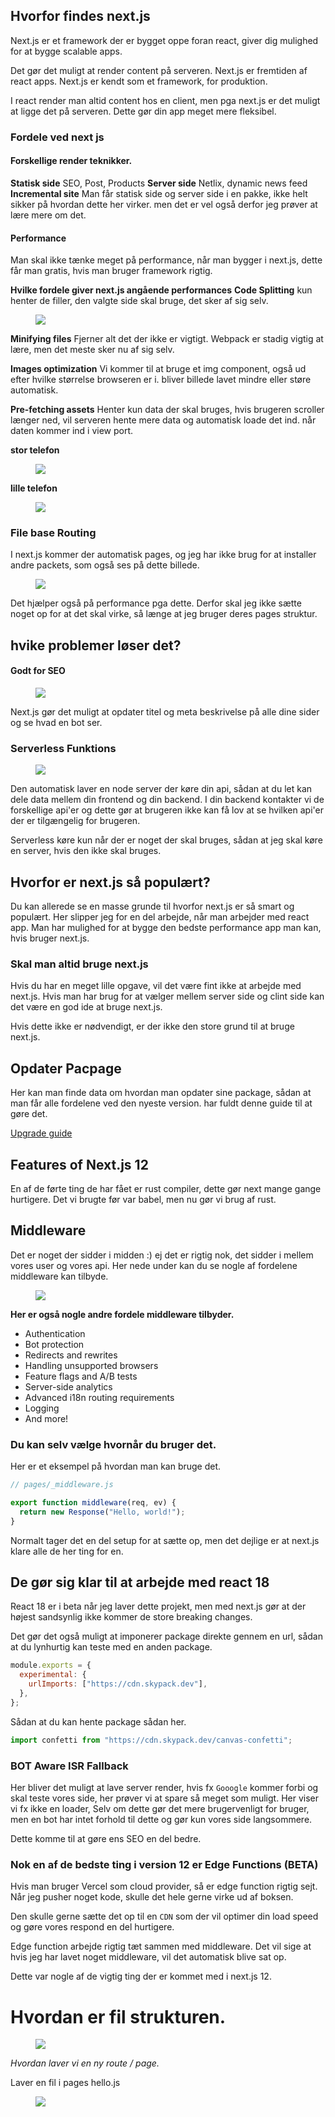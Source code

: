 ## Hvorfor findes next.js

Next.js er et framework der er bygget oppe foran react, giver dig mulighed for at bygge scalable apps.

Det gør det muligt at render content på serveren.
Next.js er fremtiden af react apps.
Next.js er kendt som et framework, for produktion.

I react render man altid content hos en client, men pga next.js er det muligt at ligge det på serveren. Dette gør din app meget mere fleksibel.

### Fordele ved next js

#### Forskellige render teknikker.

**Statisk side**
SEO, Post, Products
**Server side**
Netlix, dynamic news feed
**Incremental site**
Man får statisk side og server side i en pakke, ikke helt sikker på hvordan dette her virker. men det er vel også derfor jeg prøver at lære mere om det.

#### Performance

Man skal ikke tænke meget på performance, når man bygger i next.js, dette får man gratis, hvis man bruger framework rigtig.

**Hvilke fordele giver next.js angående performances**
**Code Splitting**
kun henter de filler, den valgte side skal bruge, det sker af sig selv.

<figure><img src="README-Images/Performance.png"></figure>

**Minifying files**
Fjerner alt det der ikke er vigtigt.
Webpack er stadig vigtig at lære, men det meste sker nu af sig selv.

**Images optimization**
Vi kommer til at bruge et img component, også ud efter hvilke størrelse browseren er i. bliver billede lavet mindre eller støre automatisk.

**Pre-fetching assets**
Henter kun data der skal bruges, hvis brugeren scroller længer ned, vil serveren hente mere data og automatisk loade det ind. når daten kommer ind i view port.

**stor telefon**

<figure><img src="README-Images/BigPhone.png"></figure>

**lille telefon**

<figure><img src="README-Images/SmallPhone.png"></figure>

### File base Routing

I next.js kommer der automatisk pages, og jeg har ikke brug for at installer andre packets, som også ses på dette billede.

<figure><img src="README-Images/FileBaseRouting.png"></figure>

Det hjælper også på performance pga dette. Derfor skal jeg ikke sætte noget op for at det skal virke, så længe at jeg bruger deres pages struktur.

## hvike problemer løser det?

#### Godt for SEO

<figure><img src="README-Images/SEO.png"></figure>

Next.js gør det muligt at opdater titel og meta beskrivelse på alle dine sider og se hvad en bot ser.

### Serverless Funktions

<figure><img src="README-Images/ServerlessFunctions.png"></figure>

Den automatisk laver en node server der køre din api, sådan at du let kan dele data mellem din frontend og din backend.
I din backend kontakter vi de forskellige api'er og dette gør at brugeren ikke kan få lov at se hvilken api'er der er tilgængelig for brugeren.

Serverless køre kun når der er noget der skal bruges, sådan at jeg skal køre en server, hvis den ikke skal bruges.

## Hvorfor er next.js så populært?

Du kan allerede se en masse grunde til hvorfor next.js er så smart og populært. Her slipper jeg for en del arbejde, når man arbejder med react app.
Man har mulighed for at bygge den bedste performance app man kan, hvis bruger next.js.

### Skal man altid bruge next.js

Hvis du har en meget lille opgave, vil det være fint ikke at arbejde med next.js. Hvis man har brug for at vælger mellem server side og clint side kan det være en god ide at bruge next.js.

Hvis dette ikke er nødvendigt, er der ikke den store grund til at bruge next.js.

## Opdater Pacpage

Her kan man finde data om hvordan man opdater sine package, sådan at man får alle fordelene ved den nyeste version.
har fuldt denne guide til at gøre det.

<a href="https://nextjs.org/docs/upgrading" >Upgrade guide </a>

## Features of Next.js 12

En af de førte ting de har fået er rust compiler, dette gør next mange gange hurtigere.
Det vi brugte før var babel, men nu gør vi brug af rust.

## Middleware

Det er noget der sidder i midden :) ej det er rigtig nok, det sidder i mellem vores user og vores api.
Her nede under kan du se nogle af fordelene middleware kan tilbyde.

<figure><img src="README-Images/Middleware.png"></figure>

**Her er også nogle andre fordele middleware tilbyder.**

- Authentication
- Bot protection
- Redirects and rewrites
- Handling unsupported browsers
- Feature flags and A/B tests
- Server-side analytics
- Advanced i18n routing requirements
- Logging
- And more!

### Du kan selv vælge hvornår du bruger det.

Her er et eksempel på hvordan man kan bruge det.

```js
// pages/_middleware.js

export function middleware(req, ev) {
  return new Response("Hello, world!");
}
```

Normalt tager det en del setup for at sætte op, men det dejlige er at next.js klare alle de her ting for en.

## De gør sig klar til at arbejde med react 18

React 18 er i beta når jeg laver dette projekt, men med next.js gør at der højest sandsynlig ikke kommer de store breaking changes.

Det gør det også muligt at imponerer package direkte gennem en url, sådan at du lynhurtig kan teste med en anden package.

```js
module.exports = {
  experimental: {
    urlImports: ["https://cdn.skypack.dev"],
  },
};
```

Sådan at du kan hente package sådan her.

```js
import confetti from "https://cdn.skypack.dev/canvas-confetti";
```

### BOT Aware ISR Fallback

Her bliver det muligt at lave server render, hvis fx `Gooogle` kommer forbi og skal teste vores side, her prøver vi at spare så meget som muligt. Her viser vi fx ikke en loader, Selv om dette gør det mere brugervenligt for bruger, men en bot har intet forhold til dette og gør kun vores side langsommere.

Dette komme til at gøre ens SEO en del bedre.

### Nok en af de bedste ting i version 12 er Edge Functions (BETA)

Hvis man bruger Vercel som cloud provider, så er edge function rigtig sejt.
Når jeg pusher noget kode, skulle det hele gerne virke ud af boksen.

Den skulle gerne sætte det op til en `CDN` som der vil optimer din load speed og gøre vores respond en del hurtigere.

Edge function arbejde rigtig tæt sammen med middleware. Det vil sige at hvis jeg har lavet noget middleware, vil det automatisk blive sat op.

Dette var nogle af de vigtig ting der er kommet med i next.js 12.

# Hvordan er fil strukturen.

<figure><img src="README-Images/FilStruktur.png"></figure>

_Hvordan laver vi en ny route / page._

Laver en fil i pages hello.js

<figure><img src="README-Images/NewPage.png"></figure>
